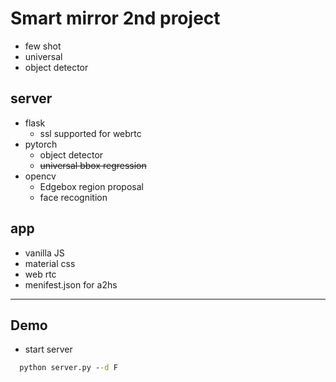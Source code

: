 # Smart mirror 2nd project
 - few shot
 - universal
 - object detector

## server
 - flask
   - ssl supported for webrtc
 - pytorch
   - object detector
   - ~~universal bbox regression~~
 - opencv
   - Edgebox region proposal
   - face recognition

## app
 - vanilla JS
 - material css
 - web rtc
 - menifest.json for a2hs
 ---
## Demo
 - start server
```cmd
  python server.py --d F
```

